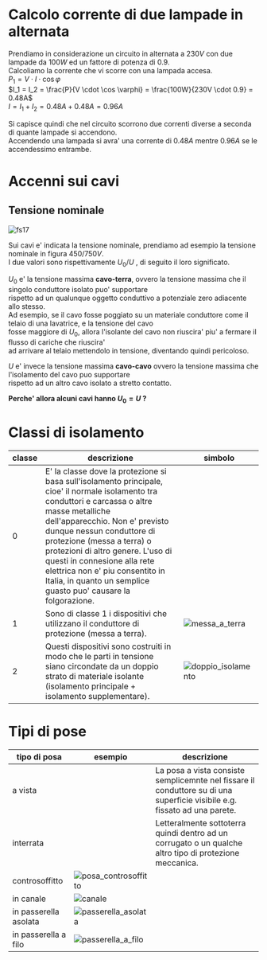 # Calcolo corrente di due lampade in alternata

Prendiamo in considerazione un circuito in alternata a $230V$ con due lampade da $100W$ ed un fattore di potenza di $0.9$.  
Calcoliamo la corrente che vi scorre con una lampada accesa.  
$P_1 = V \cdot I \cdot \cos \varphi$  
$I_1 = I_2 = \frac{P}{V \cdot \cos \varphi} = \frac{100W}{230V \cdot 0.9} = 0.48A$  
$I = I_1 + I_2 = 0.48A + 0.48A = 0.96A$  

Si capisce quindi che nel circuito scorrono due correnti diverse a seconda di quante lampade si accendono.  
Accendendo una lampada si avra' una corrente di $0.48A$ mentre $0.96A$ se le accendessimo entrambe.  

# Accenni sui cavi  
## Tensione nominale  

![fs17](https://user-images.githubusercontent.com/7195133/198819412-a273efd9-a132-4163-8e6d-71fb3f70dad5.jpg)  

Sui cavi e' indicata la tensione nominale, prendiamo ad esempio la tensione nominale in figura $450/750V$.  
I due valori sono rispettivamente $U_0/U$ , di seguito il loro significato.  

$U_0$ e' la tensione massima **cavo-terra**, ovvero la tensione massima che il singolo conduttore isolato puo' supportare  
rispetto ad un qualunque oggetto conduttivo a potenziale zero adiacente allo stesso.  
Ad esempio, se il cavo fosse poggiato su un materiale conduttore come il telaio di una lavatrice, e la tensione del cavo  
fosse maggiore di $U_0$, allora l'isolante del cavo non riuscira' piu' a fermare il flusso di cariche che riuscira'  
ad arrivare al telaio mettendolo in tensione, diventando quindi pericoloso.  

$U$ e' invece la tensione massima **cavo-cavo** ovvero la tensione massima che l'isolamento del cavo puo supportare  
rispetto ad un altro cavo isolato a stretto contatto.  

**Perche' allora alcuni cavi hanno $U_0 = U$ ?**  


# Classi di isolamento  


|classe|descrizione|simbolo|
|--|--|--|
|0|E' la classe dove la protezione si basa sull'isolamento principale, cioe' il normale isolamento tra conduttori e carcassa o altre masse metalliche dell'apparecchio. Non e' previsto dunque nessun conduttore di protezione (messa a terra) o protezioni di altro genere. L'uso di questi in connesione alla rete elettrica non e' piu consentito in Italia, in quanto un semplice guasto puo' causare la folgorazione.| |
|1|Sono di classe 1 i dispositivi che utilizzano il conduttore di protezione (messa a terra).|![messa_a_terra](https://user-images.githubusercontent.com/7195133/198837885-2bc20c28-806e-4bba-95d4-6f3057a5f598.jpg)|
|2|Questi dispositivi sono costruiti in modo che le parti in tensione siano circondate da un doppio strato di materiale isolante (isolamento principale + isolamento supplementare).|![doppio_isolamento](https://user-images.githubusercontent.com/7195133/198837975-3c05dd38-1c5d-4b1e-b5d5-c0100dc3cb05.jpg)|
 

# Tipi di pose  

|tipo di posa|esempio|descrizione|
|--|--|--|
|a vista||La posa a vista consiste semplicemnte nel fissare il conduttore su di una superficie visibile e.g. fissato ad una parete.|
|interrata||Letteralmente sottoterra quindi dentro ad un corrugato o un qualche altro tipo di protezione meccanica.|
|controsoffitto|![posa_controsoffitto](https://user-images.githubusercontent.com/7195133/198839933-8b2a3ce6-cd3d-47dd-a272-26017934a537.jpg)||
|in canale|![canale](https://user-images.githubusercontent.com/7195133/198839821-b78243e2-e6b6-468c-b807-8baa70c32285.jpg)||
|in passerella asolata|![passerella_asolata](https://user-images.githubusercontent.com/7195133/198838960-c26f0e56-5ff6-4d25-ba03-c641d302dfce.jpg)||
|in passerella a filo|![passerella_a_filo](https://user-images.githubusercontent.com/7195133/198839026-4825edf1-3fc2-4f17-bd7b-0b8fbcfe305b.jpg)||


